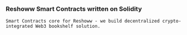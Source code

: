 ### Reshoww Smart Contracts written on Solidity

``Smart Contracts core for Reshoww - we build decentralized crypto-integrated Web3 bookshelf solution.``